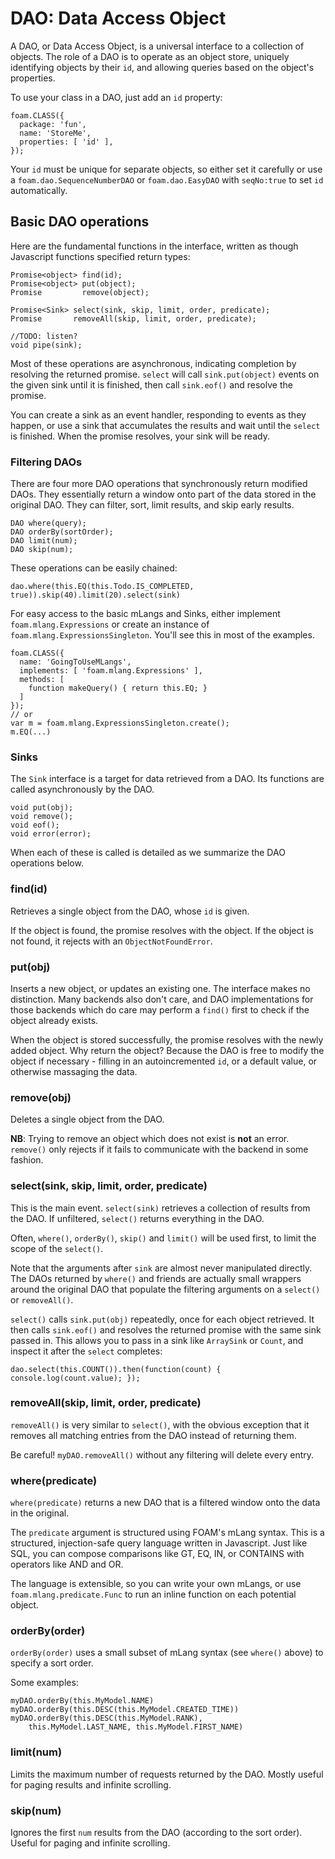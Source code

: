 
# DAO: Data Access Object

A DAO, or Data Access Object, is a universal interface to a collection of
objects. The role of a DAO is to operate as an object store, uniquely
identifying objects by their `id`, and allowing queries based on the 
object's properties.

To use your class in a DAO, just add an `id` property:

    foam.CLASS({
      package: 'fun',
      name: 'StoreMe',
      properties: [ 'id' ],
    });
    
Your `id` must be unique for separate objects, so either set it carefully or use a
`foam.dao.SequenceNumberDAO` or `foam.dao.EasyDAO` with `seqNo:true` to set 
`id` automatically.

## Basic DAO operations

Here are the fundamental functions in the interface, written as though
Javascript functions specified return types:

    Promise<object> find(id);
    Promise<object> put(object);
    Promise         remove(object);
    
    Promise<Sink> select(sink, skip, limit, order, predicate);
    Promise       removeAll(skip, limit, order, predicate);
    
    //TODO: listen?
    void pipe(sink);

Most of these operations are asynchronous, indicating completion by resolving
the returned promise. `select` will call `sink.put(object)` events on the given sink
until it is finished, then call `sink.eof()` and resolve the promise.

You can create a sink as an event handler, responding to events as they happen,
or use a sink that accumulates the results and wait until the `select` is
finished. When the promise resolves, your sink will be ready.

### Filtering DAOs

There are four more DAO operations that synchronously return modified DAOs. They
essentially return a window onto part of the data stored in the original DAO.
They can filter, sort, limit results, and skip early results.

    DAO where(query);
    DAO orderBy(sortOrder);
    DAO limit(num);
    DAO skip(num);

These operations can be easily chained:

    dao.where(this.EQ(this.Todo.IS_COMPLETED, true)).skip(40).limit(20).select(sink)

For easy access to the basic mLangs and Sinks, either implement 
`foam.mlang.Expressions` or create an instance of 
`foam.mlang.ExpressionsSingleton`. You'll see this in most of the examples.

    foam.CLASS({
      name: 'GoingToUseMLangs',
      implements: [ 'foam.mlang.Expressions' ],
      methods: [
        function makeQuery() { return this.EQ; }
      ]
    });
    // or
    var m = foam.mlang.ExpressionsSingleton.create();
    m.EQ(...)

### Sinks

The `Sink` interface is a target for data retrieved from a DAO. Its functions
are called asynchronously by the DAO.

    void put(obj);
    void remove();
    void eof();
    void error(error);

When each of these is called is detailed as we summarize the DAO operations
below.


### find(id)

Retrieves a single object from the DAO, whose `id` is given.

If the object is found, the promise resolves with the object. If the object is 
not found, it rejects with an `ObjectNotFoundError`.

### put(obj)

Inserts a new object, or updates an existing one. The interface makes no
distinction. Many backends also don't care, and DAO implementations for those
backends which do care may perform a `find()` first to check if the object
already exists.

When the object is stored successfully, the promise resolves with the newly added
object. Why return
the object? Because the DAO is free to modify the object if necessary - filling
in an autoincremented `id`, or a default value, or otherwise massaging the data.


### remove(obj)

Deletes a single object from the DAO.

**NB**: Trying to remove an object which does not exist is **not** an error.
`remove()` only rejects if it fails to communicate with the backend
in some fashion.


### select(sink, skip, limit, order, predicate)

This is the main event. `select(sink)` retrieves a collection of results from
the DAO. If unfiltered, `select()` returns everything in the DAO.

Often, `where()`, `orderBy()`, `skip()` and `limit()` will be used first, to
limit the scope of the `select()`.

Note that the arguments after `sink` are almost never manipulated directly.
The DAOs returned by
`where()` and friends are actually small wrappers around the original DAO that
populate the filtering arguments on a `select()` or `removeAll()`.

`select()` calls `sink.put(obj)` repeatedly, once for each object retrieved. It
then calls `sink.eof()` and resolves the returned promise with the same sink
passed in. This allows you to pass in a sink like `ArraySink` or `Count`, and 
inspect it after the `select` completes:

    dao.select(this.COUNT()).then(function(count) { console.log(count.value); });

### removeAll(skip, limit, order, predicate)

`removeAll()` is very similar to `select()`, with the obvious exception that it
removes all matching entries from the DAO instead of returning them.

Be careful! `myDAO.removeAll()` without any filtering will delete every entry.


### where(predicate)

`where(predicate)` returns a new DAO that is a filtered window onto the 
data in the original.

The `predicate` argument is structured using FOAM's mLang syntax. This is 
a structured, injection-safe query language written in Javascript. Just like
SQL, you can compose comparisons like GT, EQ, IN, or CONTAINS with operators
like AND and OR.

The language is extensible, so you can write your own mLangs, or use
`foam.mlang.predicate.Func` to run an inline function on each potential object.

### orderBy(order)

`orderBy(order)` uses a small subset of mLang syntax (see `where()` above) to
specify a sort order.

Some examples:

    myDAO.orderBy(this.MyModel.NAME)
    myDAO.orderBy(this.DESC(this.MyModel.CREATED_TIME))
    myDAO.orderBy(this.DESC(this.MyModel.RANK),
        this.MyModel.LAST_NAME, this.MyModel.FIRST_NAME)


### limit(num)

Limits the maximum number of requests returned by the DAO. Mostly useful for
paging results and infinite scrolling.

### skip(num)

Ignores the first `num` results from the DAO (according to the sort order).
Useful for paging and infinite scrolling.

